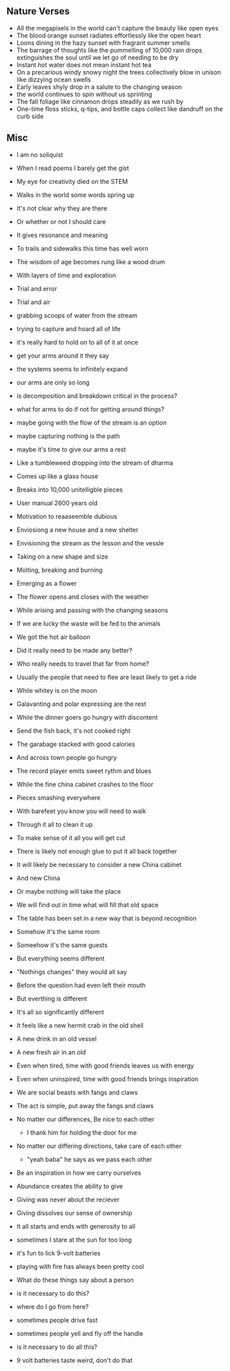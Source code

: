 ## Nature Verses
- All the megapixels in the world can't capture the beauty like open eyes
- The blood orange sunset radiates effortlessly like the open heart
- Loons dining in the hazy sunset with fragrant summer smells 
- The barrage of thoughts like the pummelling of 10,000 rain drops extinguishes the soul until we let go of needing to be dry
- Instant hot water does not mean instant hot tea
- On a precarious windy snowy night the trees collectively blow in unison like dizzying ocean swells
- Early leaves shyly drop in a salute to the changing season
- the world continues to spin without us sprinting
- The fall foliage like cinnamon drops steadily as we rush by
- One-time floss sticks, q-tips, and bottle caps collect like dandruff on the curb side


## Misc
- I am no soliquist
- When I read poems I barely get the gist
- My eye for creativity died on the STEM
- Walks in the world some words spring up
- It's not clear why they are there
- Or whether or not I should care
- It gives resonance and meaning
- To trails and sidewalks this time has well worn
- The wisdom of age becomes rung like a wood drum
- With layers of time and exploration
- Trial and error
- Trial and air

- grabbing scoops of water from the stream 
- trying to capture and hoard all of life
- it's really hard to hold on to all of it at once
- get your arms around it they say
- the systems seems to infinitely expand
- our arms are only so long
- is decomposition and breakdown critical in the process?
- what for arms to do if not for getting around things?
- maybe going with the flow of the stream is an option
- maybe capturing nothing is the path
- maybe it's time to give our arms a rest

- Like a tumbleweed dropping into the stream of dharma
- Comes up like a glass house
- Breaks into 10,000 unitelligble pieces
- User manual 2600 years old
- Motivation to reaaseemble dubious
- Enviosiong a new house and a new shelter
- Envisioning the stream as the lesson and the vessle
- Taking on a new shape and size
- Molting, breaking and burning
- Emerging as a flower
- The flower opens and closes with the weather
- While arising and passing with the changing seasons

- If we are lucky the waste will be fed to the animals
- We got the hot air balloon
- Did it really need to be made any better?
- Who really needs to travel that far from home?
- Usually the people that need to flee are least likely to get a ride
- While whitey is on the moon
- Galavanting and polar expressing are the rest
- While the dinner goers go hungry with discontent
- Send the fish back, it's not cooked right
- The garabage stacked with good calories
- And across town people go hungry

- The record player emits sweet rythm and blues
- While the fine china cabinet crashes to the floor
- Pieces smashing everywhere
- With barefeet you know you will need to walk
- Through it all to clean it up
- To make sense of it all you will get cut
- There is likely not enough glue to put it all back together
- It will likely be necessary to consider a new China cabinet
- And new China
- Or maybe nothing will take the place
- We will find out in time what will fill that old space

- The table has been set in a new way that is beyond recognition
- Somehow it's the same room
- Someehow it's the same guests
- But everything seems different
- "Nothings changes" they would all say
- Before the question had even left their mouth
- But everthing is different 
- It's all so significantly different
- It feels like a new hermit crab in the old shell
- A new drink in an old vessel
- A new fresh air in an old 

- Even when tired, time with good friends leaves us with energy
- Even when uninspired, time with good friends brings inspiration
- We are social beasts with fangs and claws
- The act is simple, put away the fangs and claws
- No matter our differences, Be nice to each other
  - I thank him for holding the door for me
- No matter our differing directions, take care of each other
  - "yeah baba" he says as we pass each other
- Be an inspiration in how we carry ourselves
- Abundance creates the ability to give
- Giving was never about the reciever
- Giving dissolves our sense of ownership
- It all starts and ends with generosity to all


- sometimes I stare at the sun for too long
- it's fun to lick 9-volt batteries
- playing with fire has always been pretty cool
- What do these things say about a person
- is it necessary to do this?
- where do I go from here?
- sometimes people drive fast
- sometimes people yell and fly off the handle
- is it necessary to do all this?
- 9 volt batteries taste weird, don't do that
